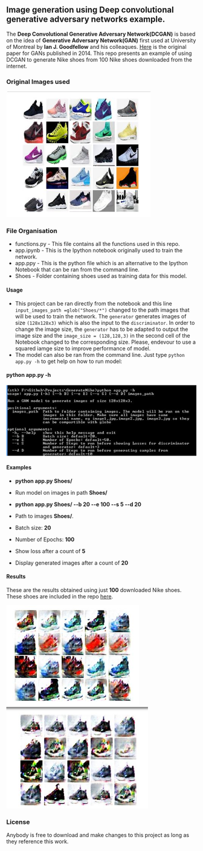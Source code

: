 
##  Image generation using Deep convolutional generative adversary networks example.

The **Deep Convolutional Generative Adversary Network(DCGAN)** is based on the idea of  **Generative Adversary Network(GAN)** first used at University of Montreal by  **Ian J. Goodfellow** and his colleaques. [Here](https://arxiv.org/abs/1406.2661) is the original paper for GANs published in 2014. This repo presents an example of using DCGAN to generate Nike shoes from 100 Nike shoes downloaded from the internet.

### Original Images used
![Example of Images Used](./Capture.jpg)

### File Organisation
- functions.py - This file contains all the functions used in this repo.
- app.ipynb - This is the Ipython notebook originally used to train the network.
- app.ppy - This is the python file which is  an alternative to the Ipython Notebook that can be ran from the command line.
- Shoes - Folder containing shoes used as training data for this model.

#### Usage
- This project can be ran directly from the notebook and this line `input_images_path =glob("Shoes/*")` changed to the path images that will be used to train the network. The `generator` generates images of size `(128x128x3)` which is also the input to the  `discriminator`. In order to change the image size, the `generator` has to be adapted to output the image size and the `image_size = (128,128,3)` in the second cell of the Notebook changed to the corresponding size. Please, endevour to use a squared iamge size to improve performance of model.
- The model can also be ran from the command line. Just type `python app.py -h` to get help on how to run model:
#### python app.py -h
![Example of Images Used](help.jpg)

#### Examples
- **python app.py Shoes/** 
 - Run model on images in path **Shoes/**
 
- **python app.py Shoes/ --b 20 --e 100 --s 5 --d 20** 
 - Path to images **Shoes/**.
 - Batch size: **20**
 - Number of Epochs: **100**
 - Show loss after a count of **5**
 - Display generated images after a count of **20**
 
 
 #### Results
 These are the results obtained using just **100** downloaded Nike shoes. These shoes are included in the repo [here](./Shoes/).
 
![Results1](./results1.jpg)
![Results2](./result2.jpg)





### License
Anybody is free to download and make changes to this project as long as they reference this work.



